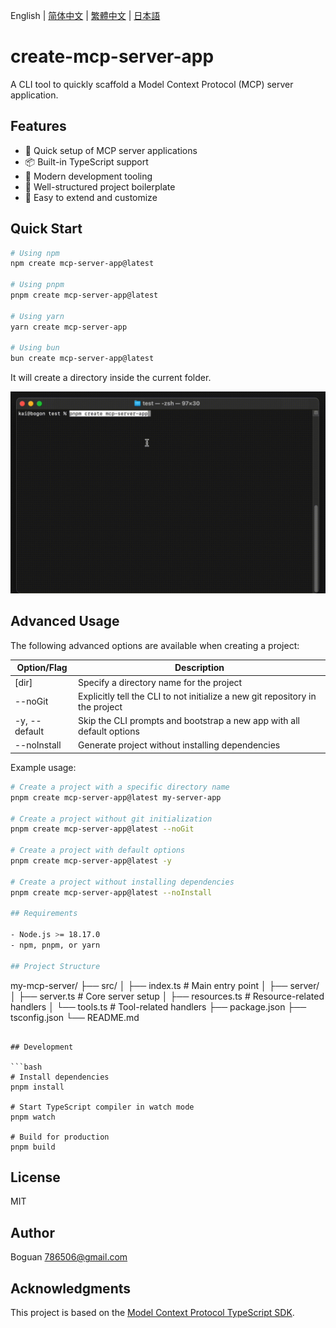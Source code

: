 English | [简体中文](https://github.com/boguan/create-mcp-app/blob/main/apps/create-mcp-server-app/docs/README_zh-CN.md) | [繁體中文](https://github.com/boguan/create-mcp-app/blob/main/apps/create-mcp-server-app/docs/README_zh-TW.md) | [日本語](https://github.com/boguan/create-mcp-app/blob/main/apps/create-mcp-server-app/docs/README_ja-JP.md)

# create-mcp-server-app

A CLI tool to quickly scaffold a Model Context Protocol (MCP) server application.

## Features

- 🚀 Quick setup of MCP server applications
- 📦 Built-in TypeScript support
- 🔧 Modern development tooling
- 📝 Well-structured project boilerplate
- 🎯 Easy to extend and customize

## Quick Start

```bash
# Using npm
npm create mcp-server-app@latest

# Using pnpm
pnpm create mcp-server-app@latest

# Using yarn
yarn create mcp-server-app

# Using bun
bun create mcp-server-app@latest
```

It will create a directory inside the current folder.

![Server Demo](https://raw.githubusercontent.com/boguan/create-mcp-app/main/packages/docs/server.gif)

## Advanced Usage

The following advanced options are available when creating a project:

| Option/Flag | Description |
|------------|-------------|
| [dir] | Specify a directory name for the project |
| --noGit | Explicitly tell the CLI to not initialize a new git repository in the project |
| -y, --default | Skip the CLI prompts and bootstrap a new app with all default options |
| --noInstall | Generate project without installing dependencies |

Example usage:

```bash
# Create a project with a specific directory name
pnpm create mcp-server-app@latest my-server-app

# Create a project without git initialization
pnpm create mcp-server-app@latest --noGit

# Create a project with default options
pnpm create mcp-server-app@latest -y

# Create a project without installing dependencies
pnpm create mcp-server-app@latest --noInstall

## Requirements

- Node.js >= 18.17.0
- npm, pnpm, or yarn

## Project Structure

```
my-mcp-server/
├── src/
│   ├── index.ts          # Main entry point
│   ├── server/
│       ├── server.ts     # Core server setup
│       ├── resources.ts  # Resource-related handlers
│       └── tools.ts      # Tool-related handlers
├── package.json
├── tsconfig.json
└── README.md
```

## Development

```bash
# Install dependencies
pnpm install

# Start TypeScript compiler in watch mode
pnpm watch

# Build for production
pnpm build
```

## License

MIT

## Author

Boguan <786506@gmail.com>

## Acknowledgments

This project is based on the [Model Context Protocol TypeScript SDK](https://github.com/modelcontextprotocol/typescript-sdk).